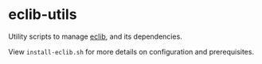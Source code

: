 eclib-utils
===========

Utility scripts to manage [eclib](https://github.com/JohnCremona/eclib), and its dependencies.

View `install-eclib.sh` for more details on configuration and prerequisites. 
